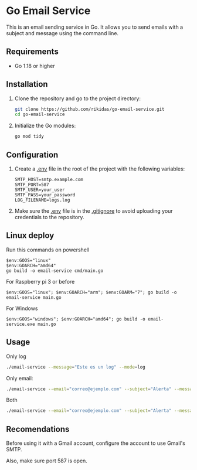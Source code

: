 # Go Email Service

This is an email sending service in Go. It allows you to send emails with a subject and message using the command line.

## Requirements

- Go 1.18 or higher

## Installation

1. Clone the repository and go to the project directory:

    ```sh
    git clone https://github.com/rikidas/go-email-service.git
    cd go-email-service
    ```

2. Initialize the Go modules:

    ```sh
    go mod tidy
    ```

## Configuration

1. Create a [.env](http://_vscodecontentref_/1) file in the root of the project with the following variables:

    ```env
    SMTP_HOST=smtp.example.com
    SMTP_PORT=587
    SMTP_USER=your_user
    SMTP_PASS=your_password
    LOG_FILENAME=logs.log
    ```

2. Make sure the [.env](http://_vscodecontentref_/2) file is in the [.gitignore](http://_vscodecontentref_/3) to avoid uploading your credentials to the repository.

## Linux deploy

Run this commands on powershell

```
$env:GOOS="linux"
$env:GOARCH="amd64"
go build -o email-service cmd/main.go
```

For Raspberry pi 3 or before

```
$env:GOOS="linux"; $env:GOARCH="arm"; $env:GOARM="7"; go build -o email-service main.go

```

For Windows

```
$env:GOOS="windows"; $env:GOARCH="amd64"; go build -o email-service.exe main.go

```


## Usage

Only log
```sh
./email-service --message="Este es un log" --mode=log
```
Only email:

```sh
./email-service --email="correo@ejemplo.com" --subject="Alerta" --message="Mensaje importante" --mode=mail
```
Both

```sh
./email-service --email="correo@ejemplo.com" --subject="Alerta" --message="Mensaje importante" --mode=both

```


## Recomendations
Before using it with a Gmail account, configure the account to use Gmail's SMTP.

Also, make sure port 587 is open.